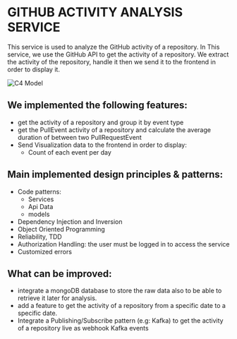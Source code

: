 # GITHUB ACTIVITY ANALYSIS SERVICE

This service is used to analyze the GitHub activity of a repository.
In This service, we use the GitHub API to get the activity of a repository.
We extract the activity of the repository, handle it then we send it to the frontend in order to display it.

![C4 Model](https://imgur.com/wBO3lRZ.png)

## We implemented the following features:
 - get the activity of a repository and group it by event type
 - get the PullEvent activity of a repository and calculate the average duration of between two PullRequestEvent
 - Send Visualization data to the frontend in order to display:
   - Count of each event per day
## Main implemented design principles & patterns:
 - Code patterns: 
    - Services 
    - Api Data 
    - models 
 - Dependency Injection and Inversion
 - Object Oriented Programming 
 - Reliability, TDD
 - Authorization Handling: the user must be logged in to access the service 
 - Customized errors
## What can be improved:
 - integrate a mongoDB database to store the raw data also to be able to retrieve it later for analysis.
 - add a feature to get the activity of a repository from a specific date to a specific date.
 - Integrate a Publishing/Subscribe pattern (e.g: Kafka) to get the activity of a repository live as webhook  Kafka events